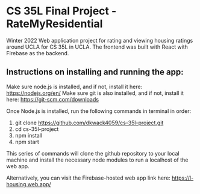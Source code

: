 # CS 35L Final Project - RateMyResidential
Winter 2022 Web application project for rating and viewing housing ratings around UCLA for CS 35L in UCLA.
The frontend was built with React with Firebase as the backend.

## Instructions on installing and running the app:

Make sure node.js is installed, and if not, install it here:
https://nodejs.org/en/
Make sure git is also installed, and if not, install it here:
https://git-scm.com/downloads

Once Node.js is installed, run the following commands in terminal in order:
1) git clone https://github.com/dkwack4059/cs-35l-project.git
2) cd cs-35l-project
3) npm install
4) npm start

This series of commands will clone the github repository to your local machine
and install the necessary node modules to run a localhost of the web app. 

Alternatively, you can visit the Firebase-hosted web app link here:
https://l-housing.web.app/
